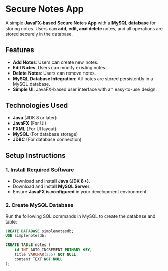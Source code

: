 # Secure Notes App

A simple **JavaFX-based Secure Notes App** with a **MySQL database** for storing notes. Users can **add, edit, and delete** notes, and all operations are stored securely in the database.

## Features
- **Add Notes**: Users can create new notes.
- **Edit Notes**: Users can modify existing notes.
- **Delete Notes**: Users can remove notes.
- **MySQL Database Integration**: All notes are stored persistently in a MySQL database.
- **Simple UI**: JavaFX-based user interface with an easy-to-use design.

## Technologies Used
- **Java** (JDK 8 or later)
- **JavaFX** (For UI)
- **FXML** (For UI layout)
- **MySQL** (For database storage)
- **JDBC** (For database connection)

## Setup Instructions

### 1. Install Required Software
- Download and install **Java (JDK 8+)**.
- Download and install **MySQL Server**.
- Ensure **JavaFX is configured** in your development environment.

### 2. Create MySQL Database
Run the following SQL commands in MySQL to create the database and table:

```sql
CREATE DATABASE simplenotesdb;
USE simplenotesdb;

CREATE TABLE notes (
    id INT AUTO_INCREMENT PRIMARY KEY,
    title VARCHAR(255) NOT NULL,
    content TEXT NOT NULL
);

